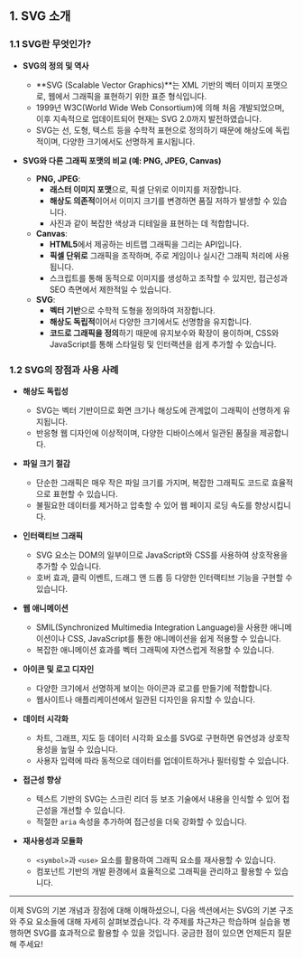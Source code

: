 ## 1. SVG 소개

### 1.1 SVG란 무엇인가?

- **SVG의 정의 및 역사**

  - **SVG (Scalable Vector Graphics)**는 XML 기반의 벡터 이미지 포맷으로, 웹에서 그래픽을 표현하기 위한 표준 형식입니다.
  - 1999년 W3C(World Wide Web Consortium)에 의해 처음 개발되었으며, 이후 지속적으로 업데이트되어 현재는 SVG 2.0까지 발전하였습니다.
  - SVG는 선, 도형, 텍스트 등을 수학적 표현으로 정의하기 때문에 해상도에 독립적이며, 다양한 크기에서도 선명하게 표시됩니다.

- **SVG와 다른 그래픽 포맷의 비교 (예: PNG, JPEG, Canvas)**
  - **PNG, JPEG**:
    - **래스터 이미지 포맷**으로, 픽셀 단위로 이미지를 저장합니다.
    - **해상도 의존적**이어서 이미지 크기를 변경하면 품질 저하가 발생할 수 있습니다.
    - 사진과 같이 복잡한 색상과 디테일을 표현하는 데 적합합니다.
  - **Canvas**:
    - **HTML5**에서 제공하는 비트맵 그래픽을 그리는 API입니다.
    - **픽셀 단위로** 그래픽을 조작하며, 주로 게임이나 실시간 그래픽 처리에 사용됩니다.
    - 스크립트를 통해 동적으로 이미지를 생성하고 조작할 수 있지만, 접근성과 SEO 측면에서 제한적일 수 있습니다.
  - **SVG**:
    - **벡터 기반**으로 수학적 도형을 정의하여 저장합니다.
    - **해상도 독립적**이어서 다양한 크기에서도 선명함을 유지합니다.
    - **코드로 그래픽을 정의**하기 때문에 유지보수와 확장이 용이하며, CSS와 JavaScript를 통해 스타일링 및 인터랙션을 쉽게 추가할 수 있습니다.

### 1.2 SVG의 장점과 사용 사례

- **해상도 독립성**

  - SVG는 벡터 기반이므로 화면 크기나 해상도에 관계없이 그래픽이 선명하게 유지됩니다.
  - 반응형 웹 디자인에 이상적이며, 다양한 디바이스에서 일관된 품질을 제공합니다.

- **파일 크기 절감**

  - 단순한 그래픽은 매우 작은 파일 크기를 가지며, 복잡한 그래픽도 코드로 효율적으로 표현할 수 있습니다.
  - 불필요한 데이터를 제거하고 압축할 수 있어 웹 페이지 로딩 속도를 향상시킵니다.

- **인터랙티브 그래픽**

  - SVG 요소는 DOM의 일부이므로 JavaScript와 CSS를 사용하여 상호작용을 추가할 수 있습니다.
  - 호버 효과, 클릭 이벤트, 드래그 앤 드롭 등 다양한 인터랙티브 기능을 구현할 수 있습니다.

- **웹 애니메이션**

  - SMIL(Synchronized Multimedia Integration Language)을 사용한 애니메이션이나 CSS, JavaScript를 통한 애니메이션을 쉽게 적용할 수 있습니다.
  - 복잡한 애니메이션 효과를 벡터 그래픽에 자연스럽게 적용할 수 있습니다.

- **아이콘 및 로고 디자인**

  - 다양한 크기에서 선명하게 보이는 아이콘과 로고를 만들기에 적합합니다.
  - 웹사이트나 애플리케이션에서 일관된 디자인을 유지할 수 있습니다.

- **데이터 시각화**

  - 차트, 그래프, 지도 등 데이터 시각화 요소를 SVG로 구현하면 유연성과 상호작용성을 높일 수 있습니다.
  - 사용자 입력에 따라 동적으로 데이터를 업데이트하거나 필터링할 수 있습니다.

- **접근성 향상**

  - 텍스트 기반의 SVG는 스크린 리더 등 보조 기술에서 내용을 인식할 수 있어 접근성을 개선할 수 있습니다.
  - 적절한 `aria` 속성을 추가하여 접근성을 더욱 강화할 수 있습니다.

- **재사용성과 모듈화**
  - `<symbol>`과 `<use>` 요소를 활용하여 그래픽 요소를 재사용할 수 있습니다.
  - 컴포넌트 기반의 개발 환경에서 효율적으로 그래픽을 관리하고 활용할 수 있습니다.

---

이제 SVG의 기본 개념과 장점에 대해 이해하셨으니, 다음 섹션에서는 SVG의 기본 구조와 주요 요소들에 대해 자세히 살펴보겠습니다. 각 주제를 차근차근 학습하며 실습을 병행하면 SVG를 효과적으로 활용할 수 있을 것입니다. 궁금한 점이 있으면 언제든지 질문해 주세요!
